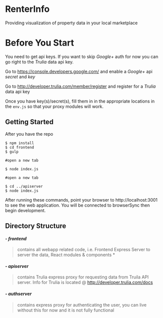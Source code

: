 # RenterInfo
Providing visualization of property data in your local marketplace

# Before You Start
You need to get api keys. If you want to skip *Google+* auth for now you can go right to the *Trulia* data api key.

Go to https://console.developers.google.com/ and enable a *Google+* api *secret* and *key*

Go to http://developer.trulia.com/member/register and register for a *Trulia* data api key  

Once you have key(s)/secret(s), fill them in in the appropriate locations in the `env.js` so that your proxy modules will work.


## Getting Started
After you have the repo
```
$ npm install
$ cd frontend
$ gulp

#open a new tab

$ node index.js

#open a new tab

$ cd ../apiserver
$ node index.js

```

After running these commands, point your browser to http://localhost:3001 to see
the web application. You will be connected to browserSync then begin development.

## Directory Structure
#### *- frontend*
> contains all webapp related code, i.e. Frontend Express Server to server the data, React modules & components *

#### *- apiserver*
> contains Trulia express proxy for requesting data from Truila API server. Info for Trulia is located @ http://developer.trulia.com/docs

#### *- authserver*
> contains express proxy for authenticating the user, you can live without this for now and it is not fully functional

